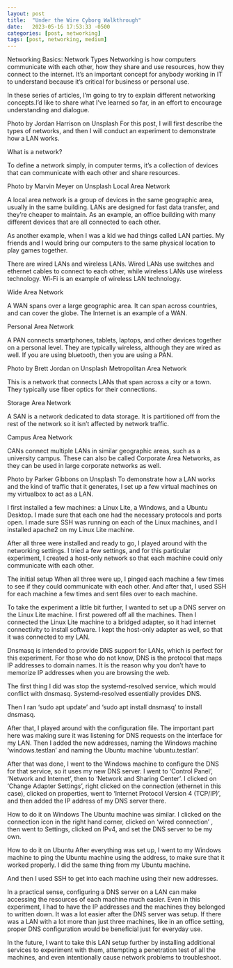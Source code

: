 ```yaml
---
layout: post
title:  "Under the Wire Cyborg Walkthrough"
date:   2023-05-16 17:53:33 -0500
categories: [post, networking]
tags: [post, networking, medium]
---
```


Networking Basics: Network Types
Networking is how computers communicate with each other, how they share and use resources, how they connect to the internet. It’s an important concept for anybody working in IT to understand because it’s critical for business or personal use.

In these series of articles, I’m going to try to explain different networking concepts.I’d like to share what I’ve learned so far, in an effort to encourage understanding and dialogue.


Photo by Jordan Harrison on Unsplash
For this post, I will first describe the types of networks, and then I will conduct an experiment to demonstrate how a LAN works.

What is a network?

To define a network simply, in computer terms, it’s a collection of devices that can communicate with each other and share resources.


Photo by Marvin Meyer on Unsplash
Local Area Network

A local area network is a group of devices in the same geographic area, usually in the same building. LANs are designed for fast data transfer, and they’re cheaper to maintain. As an example, an office building with many different devices that are all connected to each other.

As another example, when I was a kid we had things called LAN parties. My friends and I would bring our computers to the same physical location to play games together.

There are wired LANs and wireless LANs. Wired LANs use switches and ethernet cables to connect to each other, while wireless LANs use wireless technology. Wi-Fi is an example of wireless LAN technology.

Wide Area Network

A WAN spans over a large geographic area. It can span across countries, and can cover the globe. The Internet is an example of a WAN.

Personal Area Network

A PAN connects smartphones, tablets, laptops, and other devices together on a personal level. They are typically wireless, although they are wired as well. If you are using bluetooth, then you are using a PAN.


Photo by Brett Jordan on Unsplash
Metropolitan Area Network

This is a network that connects LANs that span across a city or a town. They typically use fiber optics for their connections.

Storage Area Network

A SAN is a network dedicated to data storage. It is partitioned off from the rest of the network so it isn’t affected by network traffic.

Campus Area Network

CANs connect multiple LANs in similar geographic areas, such as a university campus. These can also be called Corporate Area Networks, as they can be used in large corporate networks as well.


Photo by Parker Gibbons on Unsplash
To demonstrate how a LAN works and the kind of traffic that it generates, I set up a few virtual machines on my virtualbox to act as a LAN.

I first installed a few machines: a Linux Lite, a Windows, and a Ubuntu Desktop. I made sure that each one had the necessary protocols and ports open. I made sure SSH was running on each of the Linux machines, and I installed apache2 on my Linux Lite machine.

After all three were installed and ready to go, I played around with the networking settings. I tried a few settings, and for this particular experiment, I created a host-only network so that each machine could only communicate with each other.


The initial setup
When all three were up, I pinged each machine a few times to see if they could communicate with each other. And after that, I used SSH for each machine a few times and sent files over to each machine.

To take the experiment a little bit further, I wanted to set up a DNS server on the Linux Lite machine. I first powered off all the machines. Then I connected the Linux Lite machine to a bridged adapter, so it had internet connectivity to install software. I kept the host-only adapter as well, so that it was connected to my LAN.

Dnsmasq is intended to provide DNS support for LANs, which is perfect for this experiment. For those who do not know, DNS is the protocol that maps IP addresses to domain names. It is the reason why you don’t have to memorize IP addresses when you are browsing the web.

The first thing I did was stop the systemd-resolved service, which would conflict with dnsmasq. Systemd-resolved essentially provides DNS.

Then I ran ‘sudo apt update’ and ‘sudo apt install dnsmasq’ to install dnsmasq.


After that, I played around with the configuration file. The important part here was making sure it was listening for DNS requests on the interface for my LAN. Then I added the new addresses, naming the Windows machine ‘windows.testlan’ and naming the Ubuntu machine ‘ubuntu.testlan’.



After that was done, I went to the Windows machine to configure the DNS for that service, so it uses my new DNS server. I went to ‘Control Panel’, ‘Network and Internet’, then to ‘Network and Sharing Center’. I clicked on ‘Change Adapter Settings’, right clicked on the connection (ethernet in this case), clicked on properties, went to ‘Internet Protocol Version 4 (TCP/IP)’, and then added the IP address of my DNS server there.


How to do it on Windows
The Ubuntu machine was similar. I clicked on the connection icon in the right hand corner, clicked on ‘wired connection’ , then went to Settings, clicked on IPv4, and set the DNS server to be my own.


How to do it on Ubuntu
After everything was set up, I went to my Windows machine to ping the Ubuntu machine using the address, to make sure that it worked properly. I did the same thing from my Ubuntu machine.


And then I used SSH to get into each machine using their new addresses.


In a practical sense, configuring a DNS server on a LAN can make accessing the resources of each machine much easier. Even in this experiment, I had to have the IP addresses and the machines they belonged to written down. It was a lot easier after the DNS server was setup. If there was a LAN with a lot more than just three machines, like in an office setting, proper DNS configuration would be beneficial just for everyday use.

In the future, I want to take this LAN setup further by installing additional services to experiment with them, attempting a penetration test of all the machines, and even intentionally cause network problems to troubleshoot.

